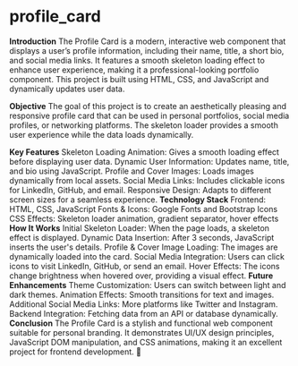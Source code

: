 # profile_card
**Introduction**
The Profile Card is a modern, interactive web component that displays a user’s profile information, including their name, title, a short bio, and social media links. It features a smooth skeleton loading effect to enhance user experience, making it a professional-looking portfolio component. This project is built using HTML, CSS, and JavaScript and dynamically updates user data.

**Objective**
The goal of this project is to create an aesthetically pleasing and responsive profile card that can be used in personal portfolios, social media profiles, or networking platforms. The skeleton loader provides a smooth user experience while the data loads dynamically.

**Key Features**
Skeleton Loading Animation: Gives a smooth loading effect before displaying user data.
Dynamic User Information: Updates name, title, and bio using JavaScript.
Profile and Cover Images: Loads images dynamically from local assets.
Social Media Links: Includes clickable icons for LinkedIn, GitHub, and email.
Responsive Design: Adapts to different screen sizes for a seamless experience.
**Technology Stack**
Frontend: HTML, CSS, JavaScript
Fonts & Icons: Google Fonts and Bootstrap Icons
CSS Effects: Skeleton loader animation, gradient separator, hover effects
**How It Works**
Initial Skeleton Loader: When the page loads, a skeleton effect is displayed.
Dynamic Data Insertion: After 3 seconds, JavaScript inserts the user's details.
Profile & Cover Image Loading: The images are dynamically loaded into the card.
Social Media Integration: Users can click icons to visit LinkedIn, GitHub, or send an email.
Hover Effects: The icons change brightness when hovered over, providing a visual effect.
**Future Enhancements**
Theme Customization: Users can switch between light and dark themes.
Animation Effects: Smooth transitions for text and images.
Additional Social Media Links: More platforms like Twitter and Instagram.
Backend Integration: Fetching data from an API or database dynamically.
**Conclusion**
The Profile Card is a stylish and functional web component suitable for personal branding. It demonstrates UI/UX design principles, JavaScript DOM manipulation, and CSS animations, making it an excellent project for frontend development. 🚀
